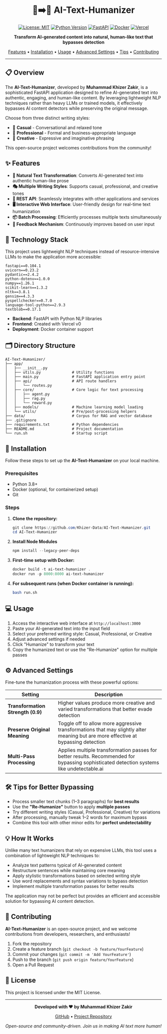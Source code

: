 <div align="center">
  
# 🤖➡️👤 **AI-Text-Humanizer**

[![License: MIT](https://img.shields.io/badge/License-MIT-yellow.svg)](https://opensource.org/licenses/MIT)
[![Python Version](https://img.shields.io/badge/python-3.8+-blue.svg)](https://www.python.org/downloads/)
[![FastAPI](https://img.shields.io/badge/FastAPI-0.104.1-009688.svg)](https://fastapi.tiangolo.com/)
[![Docker](https://img.shields.io/badge/Docker-Supported-2496ED.svg)](https://www.docker.com/)
[![Vercel](https://img.shields.io/badge/Frontend-Vercel-000000.svg)](https://vercel.com/)

**Transform AI-generated content into natural, human-like text that bypasses detection**

[Features](#features) • [Installation](#installation) • [Usage](#usage) • [Advanced Settings](#advanced-settings) • [Tips](#%EF%B8%8F-tips-for-better-bypassing) • [Contributing](#contributing)

</div>

---

## 📋 Overview

The **AI-Text-Humanizer**, developed by **Muhammad Khizer Zakir**, is a sophisticated FastAPI application designed to refine AI-generated text into authentic, engaging, and human-like content. By leveraging lightweight NLP techniques rather than heavy LLMs or trained models, it effectively bypasses AI content detectors while preserving the original message.

Choose from three distinct writing styles:
- 💬 **Casual** - Conversational and relaxed tone
- 👔 **Professional** - Formal and business-appropriate language
- 🎨 **Creative** - Expressive and imaginative phrasing

This open-source project welcomes contributions from the community!

## ✨ Features

- **🔄 Natural Text Transformation**: Converts AI-generated text into authentic human-like prose
- **🎭 Multiple Writing Styles**: Supports casual, professional, and creative tones
- **🔌 REST API**: Seamlessly integrates with other applications and services
- **🖥️ Interactive Web Interface**: User-friendly design for real-time text humanization
- **📦 Batch Processing**: Efficiently processes multiple texts simultaneously
- **📝 Feedback Mechanism**: Continuously improves based on user input

## 🔧 Technology Stack

This project uses lightweight NLP techniques instead of resource-intensive LLMs to make the application more accessible:

```
fastapi==0.104.1
uvicorn==0.23.2
pydantic==2.4.2
python-dotenv==1.0.0
numpy==1.26.1
scikit-learn==1.3.2
nltk==3.8.1
gensim==4.3.3
pyspellchecker==0.7.0
language-tool-python==2.9.3
textblob==0.17.1
```

- **Backend**: FastAPI with Python NLP libraries
- **Frontend**: Created with Vercel v0
- **Deployment**: Docker container support

## 🗂️ Directory Structure

```
AI-Text-Humanizer/
├── app/
│   ├── __init__.py
│   ├── utils.py              # Utility functions
│   ├── main.py               # FastAPI application entry point
│   ├── api/                  # API route handlers
│   │   └── routes.py
│   ├── core/                 # Core logic for text processing
│   │   ├── agent.py
│   │   ├── rag.py
│   │   └── reward.py
│   ├── models/               # Machine learning model loading
│   └── utils/                # Pre/post-processing helpers
├── data/                     # Corpus for RAG and vector database
├── .gitignore
├── requirements.txt          # Python dependencies
├── README.md                 # Project documentation
└── run.sh                    # Startup script
```

## 🚀 Installation

Follow these steps to set up the **AI-Text-Humanizer** on your local machine.

### Prerequisites

- Python 3.8+
- Docker (optional, for containerized setup)
- Git

### Steps

1. **Clone the repository:**
   ```Powershell
   git clone https://github.com/Khizer-Data/AI-Text-Humanizer.git
   cd AI-Text-Humanizer
   ```

2. **Install Node Modules**
   ```Powershell
   npm install --legacy-peer-deps
   ```
   
3. **First-time setup with Docker:**
   ```Powershell
   docker build -t ai-text-humanizer .
   docker run -p 8000:8000 ai-text-humanizer
   ```

4. **For subsequent runs (when Docker container is running):**
   ```bash
   bash run.sh
   ```

## 💻 Usage

1. Access the interactive web interface at `http://localhost:3000`
2. Paste your AI-generated text into the input field
3. Select your preferred writing style: Casual, Professional, or Creative
4. Adjust advanced settings if needed
5. Click "Humanize" to transform your text
6. Copy the humanized text or use the "Re-Humanize" option for multiple passes

## ⚙️ Advanced Settings

Fine-tune the humanization process with these powerful options:

| Setting | Description |
|---------|-------------|
| **Transformation Strength (0.9)** | Higher values produce more creative and varied transformations that better evade detection |
| **Preserve Original Meaning** | Toggle off to allow more aggressive transformations that may slightly alter meaning but are more effective at bypassing detection |
| **Multi-Pass Processing** | Applies multiple transformation passes for better results. Recommended for bypassing sophisticated detection systems like undetectable.ai |

## 🛠️ Tips for Better Bypassing

- Process smaller text chunks (1–3 paragraphs) for **best results**
- Use the **"Re-Humanize"** button to apply **multiple passes**
- Try different writing styles (Casual, Professional, Creative) for variations
- After processing, manually tweak 1–2 words for maximum bypass
- Combine this tool with other minor edits for **perfect undetectability**

## 💡 How It Works

Unlike many text humanizers that rely on expensive LLMs, this tool uses a combination of lightweight NLP techniques to:

- Analyze text patterns typical of AI-generated content
- Restructure sentences while maintaining core meaning
- Apply stylistic transformations based on selected writing style
- Use word replacements and syntax variations to bypass detection
- Implement multiple transformation passes for better results

The application may not be perfect but provides an efficient and accessible solution for bypassing AI content detection.

## 🤝 Contributing

**AI-Text-Humanizer** is an open-source project, and we welcome contributions from developers, researchers, and enthusiasts!

1. Fork the repository
2. Create a feature branch (`git checkout -b feature/YourFeature`)
3. Commit your changes (`git commit -m 'Add YourFeature'`)
4. Push to the branch (`git push origin feature/YourFeature`)
5. Open a Pull Request

## 📄 License

This project is licensed under the MIT License.

---

<div align="center">
  
**Developed with ❤️ by Muhammad Khizer Zakir**

[GitHub](https://github.com/Khizer-Data) • [Project Repository](https://github.com/Khizer-Data/AI-Text-Humanizer)

*Open-source and community-driven. Join us in making AI text more human!*
</div>
